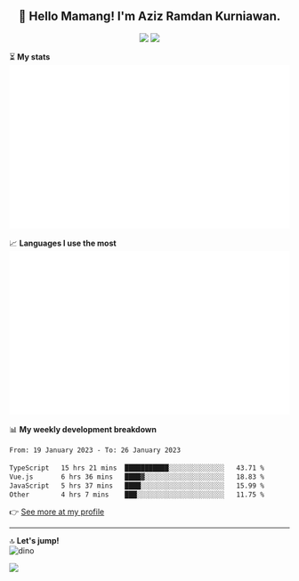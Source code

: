 <h2 align="center">👋 Hello Mamang! I'm Aziz Ramdan Kurniawan.</h2>  
<p align="center">
  <img src="https://komarev.com/ghpvc/?username=azizramdan">
  <img src="https://wakatime.com/badge/user/90056fa0-4c31-4eca-954e-2a3ac05896f9.svg">
</p>
    
⏳ **My stats**  
![](https://raw.githubusercontent.com/azizramdan/github-stats/master/generated/overview.svg#gh-dark-mode-only)

📈 **Languages I use the most**  
![](https://raw.githubusercontent.com/azizramdan/github-stats/master/generated/languages.svg#gh-dark-mode-only)

📊 **My weekly development breakdown**
<!--START_SECTION:waka-->

```text
From: 19 January 2023 - To: 26 January 2023

TypeScript   15 hrs 21 mins  ███████████░░░░░░░░░░░░░░   43.71 %
Vue.js       6 hrs 36 mins   ████▓░░░░░░░░░░░░░░░░░░░░   18.83 %
JavaScript   5 hrs 37 mins   ████░░░░░░░░░░░░░░░░░░░░░   15.99 %
Other        4 hrs 7 mins    ███░░░░░░░░░░░░░░░░░░░░░░   11.75 %
```

<!--END_SECTION:waka-->
👉 [See more at my profile](https://wakatime.com/@azizramdan)
***
🔝 **Let's jump!**  
![dino](https://raw.githubusercontent.com/azizramdan/azizramdan/master/dino.gif)  

![](https://hit.yhype.me/github/profile?user_id=27954794)
